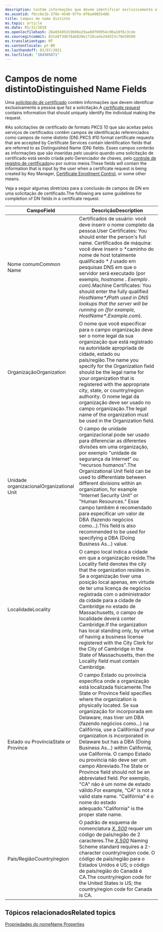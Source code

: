 ```yaml
---
description: Contém informações que devem identificar exclusivamente o indivíduo que faz a solicitação.
ms.assetid: f0cc0e1b-370e-4548-97fe-8f6a4005540b
title: Campos de nome distinto
ms.topic: article
ms.date: 05/31/2018
ms.openlocfilehash: 28a03495d19608e29aa60f09954c96a10f6c3cde
ms.sourcegitcommit: 831e8f3db78ab820e1710cede244553c70e50500
ms.translationtype: MT
ms.contentlocale: pt-BR
ms.lasthandoff: 01/07/2021
ms.locfileid: "104505871"
---
```

# <a name="distinguished-name-fields"></a><span data-ttu-id="1cf01-103">Campos de nome distinto</span><span class="sxs-lookup"><span data-stu-id="1cf01-103">Distinguished Name Fields</span></span>

<span data-ttu-id="1cf01-104">Uma [*solicitação de certificado*](../secgloss/c-gly.md) contém informações que devem identificar exclusivamente a pessoa que faz a solicitação.</span><span class="sxs-lookup"><span data-stu-id="1cf01-104">A [*certificate request*](../secgloss/c-gly.md) contains information that should uniquely identify the individual making the request.</span></span>

<span data-ttu-id="1cf01-105">\#As solicitações de certificado de formato PKCS 10 que são aceitas pelos serviços de certificados contêm campos de identificação referenciados como campos de nome distinto (DN).</span><span class="sxs-lookup"><span data-stu-id="1cf01-105">PKCS \#10 format certificate requests that are accepted by Certificate Services contain identification fields that are referred to as Distinguished Name (DN) fields.</span></span> <span data-ttu-id="1cf01-106">Esses campos conterão as informações que são inseridas pelo usuário quando uma solicitação de certificado está sendo criada pelo Gerenciador de chaves, pelo [controle de registro de certificado](certificate-enrollment-control.md)ou por outros meios.</span><span class="sxs-lookup"><span data-stu-id="1cf01-106">These fields will contain the information that is input by the user when a certificate request is being created by Key Manager, [Certificate Enrollment Control](certificate-enrollment-control.md), or some other means.</span></span>

<span data-ttu-id="1cf01-107">Veja a seguir algumas diretrizes para a conclusão de campos de DN em uma solicitação de certificado.</span><span class="sxs-lookup"><span data-stu-id="1cf01-107">The following are some guidelines for completion of DN fields in a certificate request.</span></span>



| <span data-ttu-id="1cf01-108">Campo</span><span class="sxs-lookup"><span data-stu-id="1cf01-108">Field</span></span>               | <span data-ttu-id="1cf01-109">Descrição</span><span class="sxs-lookup"><span data-stu-id="1cf01-109">Description</span></span>                                                                                                                                                                                                                                                                                                                                                      |
|---------------------|------------------------------------------------------------------------------------------------------------------------------------------------------------------------------------------------------------------------------------------------------------------------------------------------------------------------------------------------------------------|
| <span data-ttu-id="1cf01-110">Nome comum</span><span class="sxs-lookup"><span data-stu-id="1cf01-110">Common Name</span></span>         | <span data-ttu-id="1cf01-111">Certificados de usuário: você deve inserir o nome completo da pessoa.</span><span class="sxs-lookup"><span data-stu-id="1cf01-111">User Certificates: You should enter the person's full name.</span></span> <span data-ttu-id="1cf01-112">Certificados de máquina: você deve inserir o \*caminho do nome de host totalmente qualificado \* **/**  usado em pesquisas DNS em que o servidor será executado (por exemplo, *hostname ***.** _Exemplo_* _. com_*).</span><span class="sxs-lookup"><span data-stu-id="1cf01-112">Machine Certificates: You should enter the fully qualified *HostName\***/**_Path_ used in DNS lookups that the server will be running on (for example, *HostName\***.**_Example_*_.com_*).</span></span><br/>                                                                                                  |
| <span data-ttu-id="1cf01-113">Organização</span><span class="sxs-lookup"><span data-stu-id="1cf01-113">Organization</span></span>        | <span data-ttu-id="1cf01-114">O nome que você especificar para o campo organização deve ser o nome legal da sua organização que está registrado na autoridade apropriada de cidade, estado ou país/região.</span><span class="sxs-lookup"><span data-stu-id="1cf01-114">The name you specify for the Organization field should be the legal name for your organization that is registered with the appropriate city, state, or country/region authority.</span></span> <span data-ttu-id="1cf01-115">O nome legal da organização deve ser usado no campo organização.</span><span class="sxs-lookup"><span data-stu-id="1cf01-115">The legal name of the organization must be used in the Organization field.</span></span>                                                                                                      |
| <span data-ttu-id="1cf01-116">Unidade organizacional</span><span class="sxs-lookup"><span data-stu-id="1cf01-116">Organizational Unit</span></span> | <span data-ttu-id="1cf01-117">O campo de unidade organizacional pode ser usado para diferenciar as diferentes divisões em uma organização, por exemplo "unidade de segurança da Internet" ou "recursos humanos".</span><span class="sxs-lookup"><span data-stu-id="1cf01-117">The Organizational Unit field can be used to differentiate between different divisions within an organization, for example "Internet Security Unit" or "Human Resources."</span></span> <span data-ttu-id="1cf01-118">Esse campo também é recomendado para especificar um valor de DBA (fazendo negócios como...).</span><span class="sxs-lookup"><span data-stu-id="1cf01-118">This field is also recommended to be used for specifying a DBA (Doing Business As...) value.</span></span>                                                                                           |
| <span data-ttu-id="1cf01-119">Localidade</span><span class="sxs-lookup"><span data-stu-id="1cf01-119">Locality</span></span>            | <span data-ttu-id="1cf01-120">O campo local indica a cidade em que a organização reside.</span><span class="sxs-lookup"><span data-stu-id="1cf01-120">The Locality field denotes the city that the organization resides in.</span></span> <span data-ttu-id="1cf01-121">Se a organização tiver uma posição local apenas, em virtude de ter uma licença de negócios registrada com o administrador da cidade para a cidade de Cambridge no estado de Massachusetts, o campo de localidade deverá conter Cambridge.</span><span class="sxs-lookup"><span data-stu-id="1cf01-121">If the organization has local standing only, by virtue of having a business license registered with the City Clerk for the City of Cambridge in the State of Massachusetts, then the Locality field must contain Cambridge.</span></span>                                                                |
| <span data-ttu-id="1cf01-122">Estado ou Província</span><span class="sxs-lookup"><span data-stu-id="1cf01-122">State or Province</span></span>   | <span data-ttu-id="1cf01-123">O campo Estado ou província especifica onde a organização está localizada fisicamente.</span><span class="sxs-lookup"><span data-stu-id="1cf01-123">The State or Province field specifies where the organization is physically located.</span></span> <span data-ttu-id="1cf01-124">Se sua organização for incorporada em Delaware, mas tiver um DBA (fazendo negócios como...) na Califórnia, use a Califórnia.</span><span class="sxs-lookup"><span data-stu-id="1cf01-124">If your organization is incorporated in Delaware but has a DBA (Doing Business As...) within California, use California.</span></span> <span data-ttu-id="1cf01-125">O campo Estado ou província não deve ser um campo Abreviado.</span><span class="sxs-lookup"><span data-stu-id="1cf01-125">The State or Province field should not be an abbreviated field.</span></span> <span data-ttu-id="1cf01-126">Por exemplo, "CA" não é um nome de estado válido.</span><span class="sxs-lookup"><span data-stu-id="1cf01-126">For example, "CA" is not a valid state name.</span></span> <span data-ttu-id="1cf01-127">"Califórnia" é o nome do estado adequado.</span><span class="sxs-lookup"><span data-stu-id="1cf01-127">"California" is the proper state name.</span></span> |
| <span data-ttu-id="1cf01-128">País/Região</span><span class="sxs-lookup"><span data-stu-id="1cf01-128">Country/region</span></span>      | <span data-ttu-id="1cf01-129">O padrão de esquema de nomenclatura [*X. 500*](../secgloss/x-gly.md) requer um código de país/região de 2 caracteres.</span><span class="sxs-lookup"><span data-stu-id="1cf01-129">The [*X.500*](../secgloss/x-gly.md) Naming Scheme standard requires a 2-character country/region code.</span></span> <span data-ttu-id="1cf01-130">O código de país/região para o Estados Unidos é US; o código de país/região do Canadá é CA.</span><span class="sxs-lookup"><span data-stu-id="1cf01-130">The country/region code for the United States is US; the country/region code for Canada is CA.</span></span>                                                                                                                          |



 

## <a name="related-topics"></a><span data-ttu-id="1cf01-131">Tópicos relacionados</span><span class="sxs-lookup"><span data-stu-id="1cf01-131">Related topics</span></span>

<dl> <dt>

[<span data-ttu-id="1cf01-132">Propriedades do nome</span><span class="sxs-lookup"><span data-stu-id="1cf01-132">Name Properties</span></span>](name-properties.md)
</dt> </dl>

 

 
